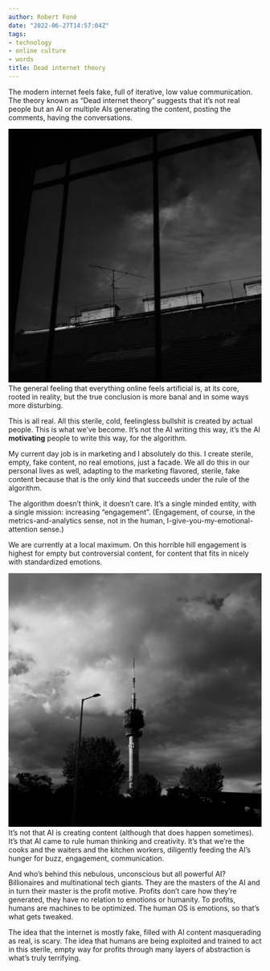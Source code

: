 ```yaml
---
author: Robert Fonó
date: "2022-06-27T14:57:04Z"
tags:
- technology
- online culture
- words
title: Dead internet theory
---
```


The modern internet feels fake, full of iterative, low value communication. The theory known as “Dead internet theory” suggests that it’s not real people but an AI or multiple AIs generating the content, posting the comments, having the conversations.

![](FONO6038.jpg)
The general feeling that everything online feels artificial is, at its core, rooted in reality, but the true conclusion is more banal and in some ways more disturbing.

This is all real. All this sterile, cold, feelingless bullshit is created by actual people. This is what we’ve become. It’s not the AI writing this way, it’s the AI **motivating** people to write this way, for the algorithm.

My current day job is in marketing and I absolutely do this. I create sterile, empty, fake content, no real emotions, just a facade.
We all do this in our personal lives as well, adapting to the marketing flavored, sterile, fake content because that is the only kind that succeeds under the rule of the algorithm.

The algorithm doesn’t think, it doesn’t care. It’s a single minded entity, with a single mission: increasing “engagement”. (Engagement, of course, in the metrics-and-analytics sense, not in the human, I-give-you-my-emotional-attention sense.)

We are currently at a local maximum. On this horrible hill engagement is highest for empty but controversial content, for content that fits in nicely with standardized emotions.

![](FONO2747.jpg)
It’s not that AI is creating content (although that does happen sometimes). It’s that AI came to rule human thinking and creativity. It’s that we’re the cooks and the waiters and the kitchen workers, diligently feeding the AI’s hunger for buzz, engagement, communication.

And who’s behind this nebulous, unconscious but all powerful AI? Billionaires and multinational tech giants. They are the masters of the AI and in turn their master is the profit motive. Profits don’t care how they’re generated, they have no relation to emotions or humanity. To profits, humans are machines to be optimized. The human OS is emotions, so that’s what gets tweaked.

The idea that the internet is mostly fake, filled with AI content masquerading as real, is scary. The idea that humans are being exploited and trained to act in this sterile, empty way for profits through many layers of abstraction is what’s truly terrifying.
